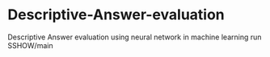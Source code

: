 # Descriptive-Answer-evaluation
Descriptive Answer evaluation using neural network
in machine learning run SSHOW/main
